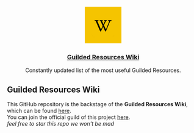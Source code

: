 <!-- markdownlint-disable MD041 MD033 -->
<p align="center">
  <a href="https://guilded.botlist.xyz/">
    <img src="https://raw.githubusercontent.com/Guilded-Resources-Wiki/Guilded-Resources-Wiki/main/static/img/logo-small.png" height="96">
    <h3 align="center">Guilded Resources Wiki</h3>
  </a>
</p>

<p align="center">
  Constantly updated list of the most useful Guilded Resources.
</p>

## Guilded Resources Wiki

This GitHub repository is the backstage of the **Guilded Resources Wiki**, which can be found [here](https://guilded.botlist.xyz). <br/>
You can join the official guild of this project [here](https://guilded.gg/grw). <br/>
*feel free to star this repo we won't be mad*
